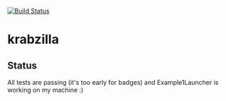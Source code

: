 [![Build Status](https://travis-ci.org/https://travis-ci.org/crabzilla/krabzilla.svg?branch=master)](https://travis-ci.org/crabzilla/krabzilla)

# krabzilla


## Status

All tests are passing (it's too early for badges) and Example1Launcher is working on my machine :)

